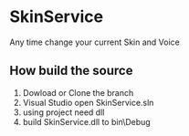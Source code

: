 # SkinService

Any time change your current Skin and Voice

## How build the source
1. Dowload or Clone the branch
2. Visual Studio open SkinService.sln
3. using project need dll
4. build SkinService.dll to bin\Debug
